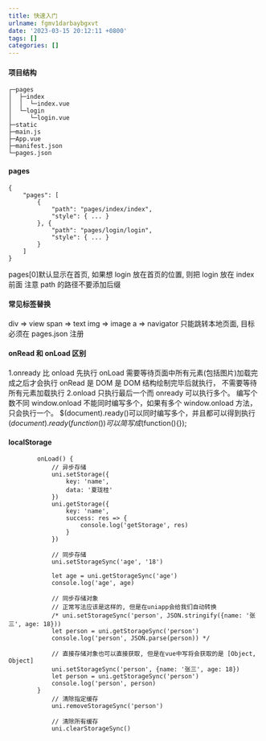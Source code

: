 ```yaml
---
title: 快速入门
urlname: fgmv1darbaybgxvt
date: '2023-03-15 20:12:11 +0800'
tags: []
categories: []
---
```


#### 项目结构

```shell
┌─pages
│  ├─index
│  │  └─index.vue
│  └─login
│     └─login.vue
├─static
├─main.js
├─App.vue
├─manifest.json
└─pages.json

```

#### pages

```shell
{
    "pages": [
        {
            "path": "pages/index/index",
            "style": { ... }
        }, {
            "path": "pages/login/login",
            "style": { ... }
        }
    ]
}
```

pages[0]默认显示在首页, 如果想 login 放在首页的位置, 则把 login 放在 index 前面
注意 path 的路径不要添加后缀

#### 常见标签替换

div => view
span => text
img => image
a => navigator 只能跳转本地页面, 目标必须在 pages.json 注册

#### onRead 和 onLoad 区别

1.onready 比 onload 先执行
onLoad 需要等待页面中所有元素(包括图片)加载完成之后才会执行
onRead 是 DOM 是 DOM 结构绘制完毕后就执行， 不需要等待所有元素加载执行
2.onload 只执行最后一个而 onready 可以执行多个。
编写个数不同 window.onload 不能同时编写多个，如果有多个 window.onload 方法，只会执行一个。 $(document).ready()可以同时编写多个，并且都可以得到执行
$(document).ready(function(){})可以简写成$(function(){});

#### localStorage

```shell
		onLoad() {
			// 异步存储
			uni.setStorage({
				key: 'name',
				data: '夏珑桂'
			})
			uni.getStorage({
				key: 'name',
				success: res => {
					console.log('getStorage', res)
				}
			})

			// 同步存储
			uni.setStorageSync('age', '18')

			let age = uni.getStorageSync('age')
			console.log('age', age)

			// 同步存储对象
			// 正常写法应该是这样的, 但是在uniapp会给我们自动转换
			/* uni.setStorageSync('person', JSON.stringify({name: '张三', age: 18}))
			let person = uni.getStorageSync('person')
			console.log('person', JSON.parse(person)) */

			// 直接存储对象也可以直接获取, 但是在vue中写将会获取的是 [Object, Object]
			uni.setStorageSync('person', {name: '张三', age: 18})
			let person = uni.getStorageSync('person')
			console.log('person', person)
		}
			// 清除指定缓存
			uni.removeStorageSync('person')

			// 清除所有缓存
			uni.clearStorageSync()
```
